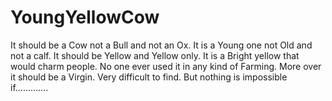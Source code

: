 # YoungYellowCow
It should be a Cow not a Bull and not an Ox. It is a Young one not Old and not a calf. It should be Yellow and Yellow only. It is a Bright yellow that would charm people. No one ever used it in any kind of Farming. More over it should be a Virgin. Very difficult to find. But nothing is impossible if.............
